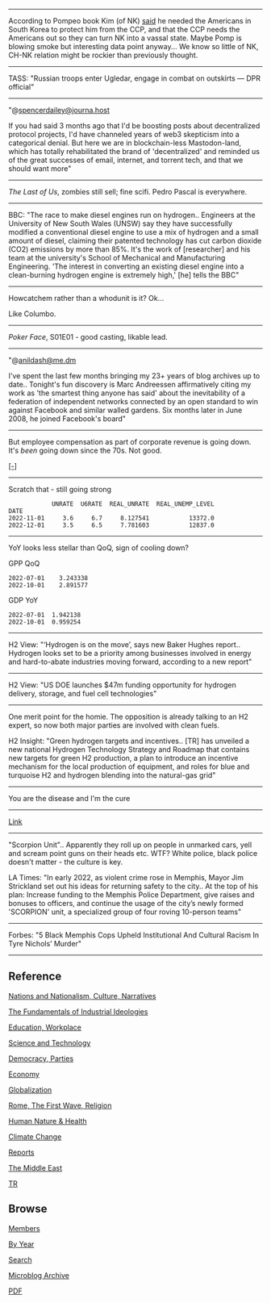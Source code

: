 
---

According to Pompeo book Kim (of NK) [said](https://www.arabnews.com/node/2238426/world) 
he needed the Americans in South Korea to protect him from the CCP,
and that the CCP needs the Americans out so they can turn NK into a
vassal state. Maybe Pomp is blowing smoke but interesting data
point anyway... We know so little of NK, CH-NK relation might be
rockier than previously thought. 

---

TASS: "Russian troops enter Ugledar, engage in combat on outskirts —
DPR official"

---

"@spencerdailey@journa.host

If you had said 3 months ago that I'd be boosting posts about
decentralized protocol projects, I'd have channeled years of web3
skepticism into a categorical denial. But here we are in
blockchain-less Mastodon-land, which has totally rehabilitated the
brand of 'decentralized' and reminded us of the great successes of
email, internet, and torrent tech, and that we should want more"

---

*The Last of Us*, zombies still sell; fine scifi. Pedro Pascal is
everywhere.

---

BBC: "The race to make diesel engines run on hydrogen.. Engineers at
the University of New South Wales (UNSW) say they have successfully
modified a conventional diesel engine to use a mix of hydrogen and a
small amount of diesel, claiming their patented technology has cut
carbon dioxide (CO2) emissions by more than 85%. It's the work of
[researcher] and his team at the university's School of Mechanical and
Manufacturing Engineering. 'The interest in converting an existing
diesel engine into a clean-burning hydrogen engine is extremely high,'
[he] tells the BBC"

---

Howcatchem rather than a whodunit is it? Ok...

Like Columbo.

---

*Poker Face*, S01E01 - good casting, likable lead. 

---

"@anildash@me.dm

I've spent the last few months bringing my 23+ years of blog archives
up to date.. Tonight's fun discovery is Marc Andreessen affirmatively
citing my work as 'the smartest thing anyone has said' about the
inevitability of a federation of independent networks connected by an
open standard to win against Facebook and similar walled gardens. Six
months later in June 2008, he joined Facebook's board"

---

But employee compensation as part of corporate revenue is going
down. It's *been* going down since the 70s. Not good.

[[-]](2019/05/stats.html#compprof)

---

Scratch that - still going strong


```text
            UNRATE  U6RATE  REAL_UNRATE  REAL_UNEMP_LEVEL
DATE                                                     
2022-11-01     3.6     6.7     8.127541           13372.0
2022-12-01     3.5     6.5     7.781603           12837.0
```

---

YoY looks less stellar than QoQ, sign of cooling down?

GPP QoQ

```
2022-07-01    3.243338
2022-10-01    2.891577
```

GDP YoY

```
2022-07-01  1.942138
2022-10-01  0.959254
```

---

H2 View: "‘Hydrogen is on the move’, says new Baker Hughes
report.. Hydrogen looks set to be a priority among businesses involved
in energy and hard-to-abate industries moving forward, according to a
new report"

---

H2 View: "US DOE launches $47m funding opportunity for hydrogen
delivery, storage, and fuel cell technologies"

---

One merit point for the homie. The opposition is already talking to an
H2 expert, so now both major parties are involved with clean fuels.

H2 Insight: "Green hydrogen targets and incentives.. [TR] has unveiled
a new national Hydrogen Technology Strategy and Roadmap that contains
new targets for green H2 production, a plan to introduce an incentive
mechanism for the local production of equipment, and roles for blue
and turquoise H2 and hydrogen blending into the natural-gas grid"

---

You are the disease and I'm the cure

---

[Link](https://drive.google.com/uc?export=view&id=1GRGYbf3ekBkN13gQZqH6o5MVU6V78jBW)

---

"Scorpion Unit".. Apparently they roll up on people in unmarked cars,
yell and scream point guns on their heads etc. WTF? White police,
black police doesn't matter - the culture is key.

LA Times: "In early 2022, as violent crime rose in Memphis, Mayor Jim
Strickland set out his ideas for returning safety to the city.. At the
top of his plan: Increase funding to the Memphis Police Department,
give raises and bonuses to officers, and continue the usage of the
city’s newly formed 'SCORPION' unit, a specialized group of four
roving 10-person teams"

---

Forbes: "5 Black Memphis Cops Upheld Institutional And Cultural Racism
In Tyre Nichols’ Murder"

---

## Reference

[Nations and Nationalism, Culture, Narratives](2013/02/nations-and-nationalism.html)

[The Fundamentals of Industrial Ideologies](2011/04/fundamentals-of-industrial-ideologies.html)

[Education, Workplace](2017/09/education-workplace.html)

[Science and Technology](2018/09/science-technology.html)

[Democracy, Parties](2016/11/democracy.html)

[Economy](2018/05/economy.html)

[Globalization](2018/09/globalization.html)

[Rome, The First Wave, Religion](2017/12/rome.html)

[Human Nature & Health](2020/07/human-nature.html)

[Climate Change](2018/12/climate.html)

[Reports](2019/05/reports.html)

[The Middle East](2019/07/middleeast.html)

[TR](../tr)

## Browse

[Members](2022/08/members.html)

[By Year](years.html)

[Search](search.html)

[Microblog Archive](mbl/index.html)

[PDF](https://drive.google.com/uc?export=view&id=1FSi-1MnqXVq_PVTEXzzflwN8-7h92N_R)
